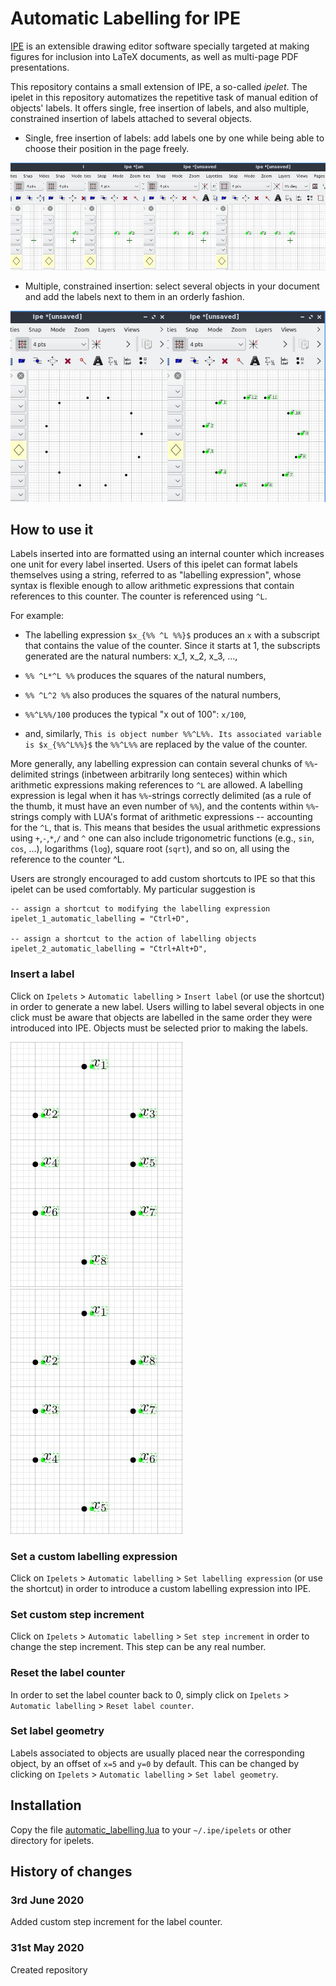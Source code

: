 # Automatic Labelling for IPE

[IPE](http://ipe.otfried.org/) is an extensible drawing editor software specially targeted at making figures for inclusion into LaTeX documents, as well as multi-page PDF presentations.

This repository contains a small extension of IPE, a so-called _ipelet_. The ipelet in this repository automatizes the repetitive task of manual edition of objects' labels. It offers single, free insertion of labels, and also multiple, constrained insertion of labels attached to several objects.

- Single, free insertion of labels: add labels one by one while being able to choose their position in the page freely.

![Inserting labels one by one.](images/progress_single.png)

- Multiple, constrained insertion: select several objects in your document and add the labels next to them in an orderly fashion.

![Inserting multiples labels at one. The dots are selected prior to label insertion.](images/progress_multiple.png)

## How to use it

Labels inserted into are formatted using an internal counter which increases one unit for every label inserted. Users of this ipelet can format labels themselves using a string, referred to as "labelling expression", whose syntax is flexible enough to allow arithmetic expressions that contain references to this counter. The counter is referenced using ``^L``.

For example:

- The labelling expression ``$x_{%% ^L %%}$`` produces an ``x`` with a subscript that contains the value of the counter. Since it starts at 1, the subscripts generated are the natural numbers: x_1, x_2, x_3, ...,

- ``%% ^L*^L %%`` produces the squares of the natural numbers,

- ``%% ^L^2 %%`` also produces the squares of the natural numbers,

- ``%%^L%%/100`` produces the typical "x out of 100": ``x/100``,

- and, similarly, ``This is object number %%^L%%. Its associated variable is $x_{%%^L%%}$`` the ``%%^L%%`` are replaced by the value of the counter.

More generally, any labelling expression can contain several chunks of ``%%``-delimited strings (inbetween arbitrarily long senteces) within which arithmetic expressions making references to ``^L`` are allowed. A labelling expression is legal when it has ``%%``-strings correctly delimited (as a rule of the thumb, it must have an even number of ``%%``), and the contents within ``%%``-strings comply with LUA's format of arithmetic expressions -- accounting for the ``^L``, that is. This means that besides the usual arithmetic expressions using ``+``,``-``,``*``,``/`` and ``^`` one can also include trigonometric functions (e.g., ``sin``, ``cos``, ...), logarithms (``log``), square root (``sqrt``), and so on, all using the reference to the counter ^L.

Users are strongly encouraged to add custom shortcuts to IPE so that this ipelet can be used comfortably. My particular suggestion is
    
    -- assign a shortcut to modifying the labelling expression
    ipelet_1_automatic_labelling = "Ctrl+D",
    
    -- assign a shortcut to the action of labelling objects
    ipelet_2_automatic_labelling = "Ctrl+Alt+D",

### Insert a label

Click on ``Ipelets`` > ``Automatic labelling`` > ``Insert label`` (or use the shortcut) in order to generate a new label. Users willing to label several objects in one click must be aware that objects are labelled in the same order they were introduced into IPE. Objects must be selected prior to making the labels.

![Labelling dots that were inserted into IPE in zig-zag.](images/order_1.png)
![Labelling dots that were inserted into IPE in counter-clockwise order.](images/order_2.png)

### Set a custom labelling expression

Click on ``Ipelets`` > ``Automatic labelling`` > ``Set labelling expression`` (or use the shortcut) in order to introduce a custom labelling expression into IPE.

### Set custom step increment

Click on ``Ipelets`` > ``Automatic labelling`` > ``Set step increment`` in order to change the step increment. This step can be any real number.

### Reset the label counter

In order to set the label counter back to 0, simply click on ``Ipelets`` > ``Automatic labelling`` > ``Reset label counter``.

### Set label geometry

Labels associated to objects are usually placed near the corresponding object, by an offset of ``x=5`` and ``y=0`` by default. This can be changed by clicking on ``Ipelets`` > ``Automatic labelling`` > ``Set label geometry``. 

## Installation

Copy the file [automatic_labelling.lua](https://github.com/lluisalemanypuig/autolabipe/blob/master/automatic_labelling.lua) to your ``~/.ipe/ipelets`` or other directory for ipelets.

## History of changes

### 3rd June 2020

Added custom step increment for the label counter.

### 31st May 2020

Created repository
